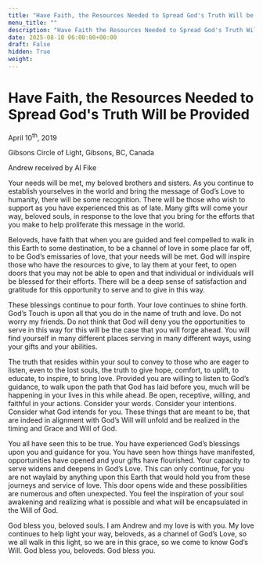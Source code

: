 ```yaml
---
title: "Have Faith, the Resources Needed to Spread God's Truth Will be Provided"
menu_title: ""
description: "Have Faith the Resources Needed to Spread God's Truth Will be Provided"
date: 2025-08-10 06:00:00+00:00
draft: False
hidden: True
weight:
---
```

# Have Faith, the Resources Needed to Spread God's Truth Will be Provided

April 10<sup>th</sup>, 2019

Gibsons Circle of Light, Gibsons, BC, Canada

Andrew received by Al Fike

Your needs will be met, my beloved brothers and sisters. As you continue to establish yourselves in the world and bring the message of God’s Love to humanity, there will be some recognition. There will be those who wish to support as you have experienced this as of late. Many gifts will come your way, beloved souls, in response to the love that you bring for the efforts that you make to help proliferate this message in the world.

Beloveds, have faith that when you are guided and feel compelled to walk in this Earth to some destination, to be a channel of love in some place far off, to be God’s emissaries of love, that your needs will be met. God will inspire those who have the resources to give, to lay them at your feet, to open doors that you may not be able to open and that individual or individuals will be blessed for their efforts. There will be a deep sense of satisfaction and gratitude for this opportunity to serve and to give in this way.

These blessings continue to pour forth. Your love continues to shine forth. God’s Touch is upon all that you do in the name of truth and love. Do not worry my friends. Do not think that God will deny you the opportunities to serve in this way for this will be the case that you will forge ahead. You will find yourself in many different places serving in many different ways, using your gifts and your abilities.

The truth that resides within your soul to convey to those who are eager to listen, even to the lost souls, the truth to give hope, comfort, to uplift, to educate, to inspire, to bring love. Provided you are willing to listen to God’s guidance, to walk upon the path that God has laid before you, much will be happening in your lives in this while ahead. Be open, receptive, willing, and faithful in your actions. Consider your words. Consider your intentions. Consider what God intends for you. These things that are meant to be, that are indeed in alignment with God’s Will will unfold and be realized in the timing and Grace and Will of God.

You all have seen this to be true. You have experienced God’s blessings upon you and guidance for you. You have seen how things have manifested, opportunities have opened and your gifts have flourished. Your capacity to serve widens and deepens in God’s Love. This can only continue, for you are not waylaid by anything upon this Earth that would hold you from these journeys and service of love. This door opens wide and these possibilities are numerous and often unexpected. You feel the inspiration of your soul awakening and realizing what is possible and what will be encapsulated in the Will of God.

God bless you, beloved souls. I am Andrew and my love is with you. My love continues to help light your way, beloveds, as a channel of God’s Love, so we all walk in this light, so we are in this grace, so we come to know God’s Will. God bless you, beloveds. God bless you.
